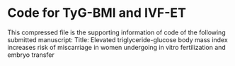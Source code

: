 # Code for TyG-BMI and IVF-ET
This compressed file is the supporting information of code of the following submitted manuscript:
Title: Elevated triglyceride-glucose body mass index increases risk of miscarriage in women undergoing in vitro fertilization and embryo transfer
